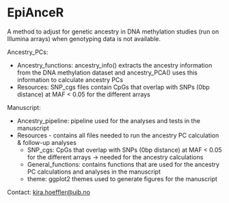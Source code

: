 # EpiAnceR
A method to adjust for genetic ancestry in DNA methylation studies (run on Illumina arrays) when genotyping data is not available.

Ancestry_PCs:
- Ancestry_functions: ancestry_info() extracts the ancestry information from the DNA methylation dataset and ancestry_PCA() uses this information to calculate ancestry PCs
- Resources: SNP_cgs files contain CpGs that overlap with SNPs (0bp distance) at MAF < 0.05 for the different arrays

Manuscript:
- Ancestry_pipeline: pipeline used for the analyses and tests in the manuscript
- Resources - contains all files needed to run the ancestry PC calculation & follow-up analyses
  - SNP_cgs: CpGs that overlap with SNPs (0bp distance) at MAF < 0.05 for the different arrays -> needed for the ancestry calculations
  - General_functions: contains functions that are used for the ancestry PC calculations and analyses in the manuscript
  - theme: ggplot2 themes used to generate figures for the manuscript


Contact:
kira.hoeffler@uib.no

